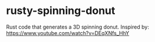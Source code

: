 # rusty-spinning-donut
Rust code that generates a 3D spinning donut. Inspired by: https://www.youtube.com/watch?v=DEqXNfs_HhY 
